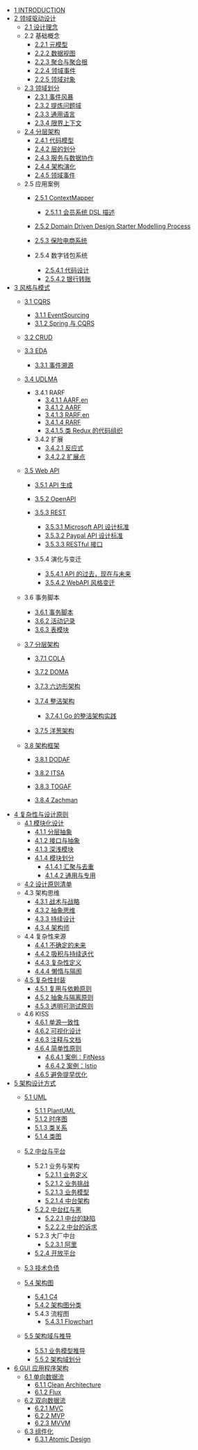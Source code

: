   - [1 INTRODUCTION](/INTRODUCTION.md)
  - [2 领域驱动设计](/领域驱动设计/README.md)
    - [2.1 设计理念](/领域驱动设计/设计理念.md)
    - 2.2 基础概念
      - [2.2.1 元模型](/领域驱动设计/基础概念/元模型.md)
      - [2.2.2 数据视图](/领域驱动设计/基础概念/数据视图.md)
      - [2.2.3 聚合与聚合根](/领域驱动设计/基础概念/聚合与聚合根.md)
      - [2.2.4 领域事件](/领域驱动设计/基础概念/领域事件.md)
      - [2.2.5 领域对象](/领域驱动设计/基础概念/领域对象.md)
    - [2.3 领域划分](/领域驱动设计/领域划分/README.md)
      - [2.3.1 事件风暴](/领域驱动设计/领域划分/事件风暴.md)
      - [2.3.2 提炼问题域](/领域驱动设计/领域划分/提炼问题域.md)
      - [2.3.3 通用语言](/领域驱动设计/领域划分/通用语言.md)
      - [2.3.4 限界上下文](/领域驱动设计/领域划分/限界上下文.md)
    - [2.4 分层架构](/领域驱动设计/分层架构/README.md)
      - [2.4.1 代码模型](/领域驱动设计/分层架构/代码模型.md)
      - [2.4.2 层的划分](/领域驱动设计/分层架构/层的划分.md)
      - [2.4.3 服务与数据协作](/领域驱动设计/分层架构/服务与数据协作.md)
      - [2.4.4 架构演化](/领域驱动设计/分层架构/架构演化.md)
      - [2.4.5 领域事件](/领域驱动设计/分层架构/领域事件.md)
    - 2.5 应用案例
      - [2.5.1 ContextMapper](/领域驱动设计/应用案例/ContextMapper/README.md)
        - [2.5.1.1 会员系统 DSL 描述](/领域驱动设计/应用案例/ContextMapper/会员系统%20DSL%20描述.md)
      - [2.5.2 Domain Driven Design Starter Modelling Process](/领域驱动设计/应用案例/Domain-Driven%20Design%20Starter%20Modelling%20Process/README.md)
        
      - [2.5.3 保险电商系统](/领域驱动设计/应用案例/保险电商系统/README.md)
        
      - 2.5.4 数字钱包系统
        - [2.5.4.1 代码设计](/领域驱动设计/应用案例/数字钱包系统/代码设计.md)
        - [2.5.4.2 银行转账](/领域驱动设计/应用案例/数字钱包系统/银行转账.md)
  - [3 风格与模式](/风格与模式/README.md)
    - [3.1 CQRS](/风格与模式/CQRS/README.md)
      - [3.1.1 EventSourcing](/风格与模式/CQRS/EventSourcing.md)
      - [3.1.2 Spring 与 CQRS](/风格与模式/CQRS/Spring%20与%20CQRS.md)
    - [3.2 CRUD](/风格与模式/CRUD/README.md)
      
    - [3.3 EDA](/风格与模式/EDA/README.md)
      - [3.3.1 事件溯源](/风格与模式/EDA/事件溯源.md)
    - [3.4 UDLMA](/风格与模式/UDLMA/README.md)
      - 3.4.1 RARF
        - [3.4.1.1 AARF.en](/风格与模式/UDLMA/RARF/AARF.en.md)
        - [3.4.1.2 AARF](/风格与模式/UDLMA/RARF/AARF.md)
        - [3.4.1.3 RARF.en](/风格与模式/UDLMA/RARF/RARF.en.md)
        - [3.4.1.4 RARF](/风格与模式/UDLMA/RARF/RARF.md)
        - [3.4.1.5 类 Redux 的代码组织](/风格与模式/UDLMA/RARF/类%20Redux%20的代码组织.md)
      - 3.4.2 扩展
        - [3.4.2.1 反应式](/风格与模式/UDLMA/扩展/反应式.md)
        - [3.4.2.2 扩展点](/风格与模式/UDLMA/扩展/扩展点.md)
    - [3.5 Web API](/风格与模式/Web%20API/README.md)
      - [3.5.1 API 生成](/风格与模式/Web%20API/API%20生成/README.md)
        
      - [3.5.2 OpenAPI](/风格与模式/Web%20API/OpenAPI/README.md)
        
      - [3.5.3 REST](/风格与模式/Web%20API/REST/README.md)
        - [3.5.3.1 Microsoft API 设计标准](/风格与模式/Web%20API/REST/Microsoft%20API%20设计标准.md)
        - [3.5.3.2 Paypal API 设计标准](/风格与模式/Web%20API/REST/Paypal%20API%20设计标准.md)
        - [3.5.3.3 RESTful 接口](/风格与模式/Web%20API/REST/RESTful%20接口.md)
      - 3.5.4 演化与变迁
        - [3.5.4.1 API 的过去，现在与未来](/风格与模式/Web%20API/演化与变迁/API%20的过去，现在与未来.md)
        - [3.5.4.2 WebAPI 风格变迁](/风格与模式/Web%20API/演化与变迁/WebAPI%20风格变迁.md)
    - 3.6 事务脚本
      - [3.6.1 事务脚本](/风格与模式/事务脚本/事务脚本.md)
      - [3.6.2 活动记录](/风格与模式/事务脚本/活动记录.md)
      - [3.6.3 表模块](/风格与模式/事务脚本/表模块.md)
    - [3.7 分层架构](/风格与模式/分层架构/README.md)
      - [3.7.1 COLA](/风格与模式/分层架构/COLA/README.md)
        
      - [3.7.2 DOMA](/风格与模式/分层架构/DOMA/README.md)
        
      - [3.7.3 六边形架构](/风格与模式/分层架构/六边形架构/README.md)
        
      - [3.7.4 整洁架构](/风格与模式/分层架构/整洁架构/README.md)
        - [3.7.4.1 Go 的整洁架构实践](/风格与模式/分层架构/整洁架构/Go%20的整洁架构实践.md)
      - [3.7.5 洋葱架构](/风格与模式/分层架构/洋葱架构/README.md)
        
    - [3.8 架构框架](/风格与模式/架构框架/README.md)
      - [3.8.1 DODAF](/风格与模式/架构框架/DODAF.md)
      - [3.8.2 ITSA](/风格与模式/架构框架/ITSA.md)
      - [3.8.3 TOGAF](/风格与模式/架构框架/TOGAF/README.md)
        
      - [3.8.4 Zachman](/风格与模式/架构框架/Zachman.md)
  - [4 复杂性与设计原则](/复杂性与设计原则/README.md)
    - [4.1 模块化设计](/复杂性与设计原则/模块化设计/README.md)
      - [4.1.1 分层抽象](/复杂性与设计原则/模块化设计/分层抽象.md)
      - [4.1.2 接口与抽象](/复杂性与设计原则/模块化设计/接口与抽象.md)
      - [4.1.3 深浅模块](/复杂性与设计原则/模块化设计/深浅模块.md)
      - [4.1.4 模块划分](/复杂性与设计原则/模块化设计/模块划分/README.md)
        - [4.1.4.1 汇聚与去重](/复杂性与设计原则/模块化设计/模块划分/汇聚与去重.md)
        - [4.1.4.2 通用与专用](/复杂性与设计原则/模块化设计/模块划分/通用与专用.md)
    - [4.2 设计原则清单](/复杂性与设计原则/设计原则清单.md)
    - 4.3 架构思维
      - [4.3.1 战术与战略](/复杂性与设计原则/架构思维/战术与战略.md)
      - [4.3.2 抽象思维](/复杂性与设计原则/架构思维/抽象思维.md)
      - [4.3.3 持续设计](/复杂性与设计原则/架构思维/持续设计.md)
      - [4.3.4 架构师](/复杂性与设计原则/架构思维/架构师.md)
    - 4.4 复杂性来源
      - [4.4.1 不确定的未来](/复杂性与设计原则/复杂性来源/不确定的未来.md)
      - [4.4.2 吸积与持续迭代](/复杂性与设计原则/复杂性来源/吸积与持续迭代.md)
      - [4.4.3 复杂性定义](/复杂性与设计原则/复杂性来源/复杂性定义.md)
      - [4.4.4 懒惰与隔阂](/复杂性与设计原则/复杂性来源/懒惰与隔阂.md)
    - [4.5 复杂性封装](/复杂性与设计原则/复杂性封装/README.md)
      - [4.5.1 复用与依赖原则](/复杂性与设计原则/复杂性封装/复用与依赖原则.md)
      - [4.5.2 抽象与隔离原则](/复杂性与设计原则/复杂性封装/抽象与隔离原则.md)
      - [4.5.3 透明可测试原则](/复杂性与设计原则/复杂性封装/透明可测试原则.md)
    - 4.6 KISS
      - [4.6.1 单源一致性](/复杂性与设计原则/KISS/单源一致性.md)
      - [4.6.2 可视化设计](/复杂性与设计原则/KISS/可视化设计.md)
      - [4.6.3 注释与文档](/复杂性与设计原则/KISS/注释与文档.md)
      - [4.6.4 简单性原则](/复杂性与设计原则/KISS/简单性原则/README.md)
        - [4.6.4.1 案例：FitNess](/复杂性与设计原则/KISS/简单性原则/案例：FitNess.md)
        - [4.6.4.2 案例：Istio](/复杂性与设计原则/KISS/简单性原则/案例：Istio.md)
      - [4.6.5 避免提早优化](/复杂性与设计原则/KISS/避免提早优化.md)
  - [5 架构设计方式](/架构设计方式/README.md)
    - [5.1 UML](/架构设计方式/UML/README.md)
      - [5.1.1 PlantUML](/架构设计方式/UML/PlantUML.md)
      - [5.1.2 时序图](/架构设计方式/UML/时序图.md)
      - [5.1.3 类关系](/架构设计方式/UML/类关系.md)
      - [5.1.4 类图](/架构设计方式/UML/类图.md)
    - [5.2 中台与平台](/架构设计方式/中台与平台/README.md)
      - 5.2.1 业务与架构
        - [5.2.1.1 业务定义](/架构设计方式/中台与平台/业务与架构/业务定义.md)
        - [5.2.1.2 业务挑战](/架构设计方式/中台与平台/业务与架构/业务挑战.md)
        - [5.2.1.3 业务模型](/架构设计方式/中台与平台/业务与架构/业务模型.md)
        - [5.2.1.4 中台架构](/架构设计方式/中台与平台/业务与架构/中台架构.md)
      - [5.2.2 中台红与黑](/架构设计方式/中台与平台/中台红与黑/README.md)
        - [5.2.2.1 中台的缺陷](/架构设计方式/中台与平台/中台红与黑/中台的缺陷.md)
        - [5.2.2.2 中台的诉求](/架构设计方式/中台与平台/中台红与黑/中台的诉求.md)
      - 5.2.3 大厂中台
        - [5.2.3.1 阿里](/架构设计方式/中台与平台/大厂中台/阿里.md)
      - [5.2.4 开放平台](/架构设计方式/中台与平台/开放平台/README.md)
        
    - [5.3 技术负债](/架构设计方式/技术负债/README.md)
      
    - [5.4 架构图](/架构设计方式/架构图/README.md)
      - [5.4.1 C4](/架构设计方式/架构图/C4.md)
      - [5.4.2 架构图分类](/架构设计方式/架构图/架构图分类.md)
      - 5.4.3 流程图
        - [5.4.3.1 Flowchart](/架构设计方式/架构图/流程图/Flowchart.md)
    - [5.5 架构域与推导](/架构设计方式/架构域与推导/README.md)
      - [5.5.1 业务模型推导](/架构设计方式/架构域与推导/业务模型推导.md)
      - [5.5.2 架构域划分](/架构设计方式/架构域与推导/架构域划分.md)
  - [6 GUI 应用程序架构](/GUI%20应用程序架构/README.md)
    - [6.1 单向数据流](/GUI%20应用程序架构/单向数据流/README.md)
      - [6.1.1 Clean Architecture](/GUI%20应用程序架构/单向数据流/Clean%20Architecture.md)
      - [6.1.2 Flux](/GUI%20应用程序架构/单向数据流/Flux.md)
    - [6.2 双向数据流](/GUI%20应用程序架构/双向数据流/README.md)
      - [6.2.1 MVC](/GUI%20应用程序架构/双向数据流/MVC.md)
      - [6.2.2 MVP](/GUI%20应用程序架构/双向数据流/MVP.md)
      - [6.2.3 MVVM](/GUI%20应用程序架构/双向数据流/MVVM.md)
    - [6.3 组件化](/GUI%20应用程序架构/组件化/README.md)
      - [6.3.1 Atomic Design](/GUI%20应用程序架构/组件化/Atomic%20Design.md)